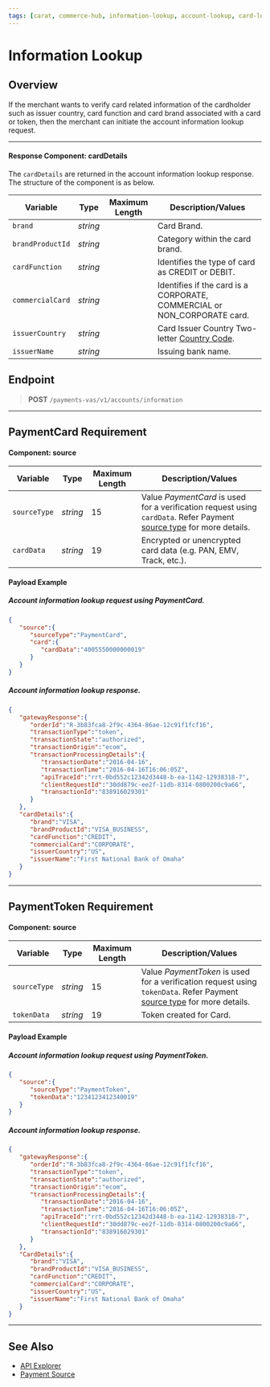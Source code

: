 ```yaml
---
tags: [carat, commerce-hub, information-lookup, account-lookup, card-lookup, wallet]
---
```


# Information Lookup

## Overview

If the merchant wants to verify card related information of the cardholder such as issuer country, card function and card brand associated with a card or token, then the merchant can initiate the account information lookup request.

---

####  Response Component: cardDetails

The `cardDetails` are returned in the account information lookup response. The structure of the component is as below.

Variable | Type| Maximum Length | Description/Values|
|---------|----------|----------------|---------|
| `brand` | *string* |  | Card Brand. |
| `brandProductId` | *string* |  | Category within the card brand. |
| `cardFunction` | *string* |  | Identifies the type of card as CREDIT or DEBIT. |
| `commercialCard` | *string* |  | Identifies if the card is a CORPORATE, COMMERCIAL or NON_CORPORATE card. |
| `issuerCountry` | *string* |  | Card Issuer Country Two-letter [Country Code](../../Master-Data/Country-Code.md). |
| `issuerName` | *string* |  | Issuing bank name. |

## Endpoint
<!-- theme: success -->
>**POST** `/payments-vas/v1/accounts/information`

---

## PaymentCard Requirement

#### Component: source

Variable | Type| Maximum Length | Description/Values|
|---------|----------|----------------|---------|
|`sourceType` | *string* | 15 | Value *PaymentCard* is used for a verification request using `cardData`. Refer Payment [source type](../../Guides/Payment-Sources/Source-Type.md) for more details. |
|`cardData`| *string* | 19 | Encrypted or unencrypted card data (e.g. PAN, EMV, Track, etc.). | 

#### Payload Example

<!--
type: tab
title: Request
-->

##### Account information lookup request using PaymentCard.

```json
{
   "source":{
      "sourceType":"PaymentCard",
      "card":{
         "cardData":"4005550000000019"
      }
   }
}
```

<!--
type: tab
title: Response
-->

##### Account information lookup response.

```json
{
   "gatewayResponse":{
      "orderId":"R-3b83fca8-2f9c-4364-86ae-12c91f1fcf16",
      "transactionType":"token",
      "transactionState":"authorized",
      "transactionOrigin":"ecom",
      "transactionProcessingDetails":{
         "transactionDate":"2016-04-16",
         "transactionTime":"2016-04-16T16:06:05Z",
         "apiTraceId":"rrt-0bd552c12342d3448-b-ea-1142-12938318-7",
         "clientRequestId":"30dd879c-ee2f-11db-8314-0800200c9a66",
         "transactionId":"838916029301"
      }
   },
   "cardDetails":{
      "brand":"VISA",
      "brandProductId":"VISA_BUSINESS",
      "cardFunction":"CREDIT",
      "commercialCard":"CORPORATE",
      "issuerCountry":"US",
      "issuerName":"First National Bank of Omaha"
   }
}
```
<!-- type: tab-end -->

---

## PaymentToken Requirement

#### Component: source

Variable | Type| Maximum Length | Description/Values|
|---------|----------|----------------|---------|
|`sourceType` | *string* | 15 | Value *PaymentToken* is used for a verification request using `tokenData`. Refer Payment [source type](../../Guides/Payment-Sources/Source-Type.md) for more details. |
|`tokenData`| *string* | 19 | Token created for Card. | 

#### Payload Example

<!--
type: tab
title: Request
-->

##### Account information lookup request using PaymentToken.

```json
{
   "source":{
      "sourceType":"PaymentToken",
      "tokenData":"1234123412340019"
   }
}
```

<!--
type: tab
title: Response
-->

##### Account information lookup response.

```json
{
   "gatewayResponse":{
      "orderId":"R-3b83fca8-2f9c-4364-86ae-12c91f1fcf16",
      "transactionType":"token",
      "transactionState":"authorized",
      "transactionOrigin":"ecom",
      "transactionProcessingDetails":{
         "transactionDate":"2016-04-16",
         "transactionTime":"2016-04-16T16:06:05Z",
         "apiTraceId":"rrt-0bd552c12342d3448-b-ea-1142-12938318-7",
         "clientRequestId":"30dd879c-ee2f-11db-8314-0800200c9a66",
         "transactionId":"838916029301"
      }
   },
   "CardDetails":{
      "brand":"VISA",
      "brandProductId":"VISA_BUSINESS",
      "cardFunction":"CREDIT",
      "commercialCard":"CORPORATE",
      "issuerCountry":"US",
      "issuerName":"First National Bank of Omaha"
   }
}
```
<!-- type: tab-end -->

---

## See Also
- [API Explorer](url)
- [Payment Source](../../Guides/Payment-Sources/Source-Type.md)
